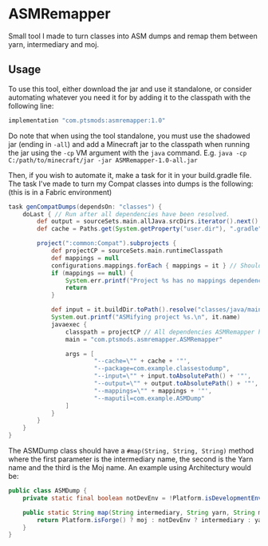 # ASMRemapper
Small tool I made to turn classes into ASM dumps and remap them between yarn, intermediary and moj.

## Usage
To use this tool, either download the jar and use it standalone, or consider automating whatever you need it for by adding it to the classpath with the following line:
```gradle
implementation "com.ptsmods:asmremapper:1.0"
```
Do note that when using the tool standalone, you must use the shadowed jar (ending in `-all`) and add a Minecraft jar to the classpath when running the jar using the `-cp` VM argument with the `java` command. E.g. `java -cp C:/path/to/minecraft/jar -jar ASMRemapper-1.0-all.jar`


Then, if you wish to automate it, make a task for it in your build.gradle file. The task I've made to turn my Compat classes into dumps is the following:  
(this is in a Fabric environment)
```gradle
task genCompatDumps(dependsOn: "classes") {
    doLast { // Run after all dependencies have been resolved.
        def output = sourceSets.main.allJava.srcDirs.iterator().next().toPath().resolve("com/example/dumps")
        def cache = Paths.get(System.getProperty("user.dir"), ".gradle").toAbsolutePath().toString()

        project(":common:Compat").subprojects {
            def projectCP = sourceSets.main.runtimeClasspath
            def mappings = null
            configurations.mappings.forEach { mappings = it } // Should only be one entry
            if (mappings == null) {
                System.err.printf("Project %s has no mappings dependency, skipping.\n", it.name)
                return
            }

            def input = it.buildDir.toPath().resolve("classes/java/main/com/example/classestodump")
            System.out.printf("ASMifying project %s.\n", it.name)
            javaexec {
                classpath = projectCP // All dependencies ASMRemapper has are already present on this classpath, including the necessary Minecraft jar.
                main = "com.ptsmods.asmremapper.ASMRemapper"

                args = [
                        "--cache=\"" + cache + '"',
                        "--package=com.example.classestodump",
                        "--input=\"" + input.toAbsolutePath() + '"',
                        "--output=\"" + output.toAbsolutePath() + '"',
                        "--mappings=\"" + mappings + '"',
                        "--maputil=com.example.ASMDump"
                ]
            }
        }
    }
}
```

The ASMDump class should have a `#map(String, String, String)` method where the first parameter is the intermediary name, the second is the Yarn name and the third is the Moj name. An example using Architectury would be:
```java
public class ASMDump {
    private static final boolean notDevEnv = !Platform.isDevelopmentEnvironment();

    public static String map(String intermediary, String yarn, String moj) {
        return Platform.isForge() ? moj : notDevEnv ? intermediary : yarn;
    }
}
```
